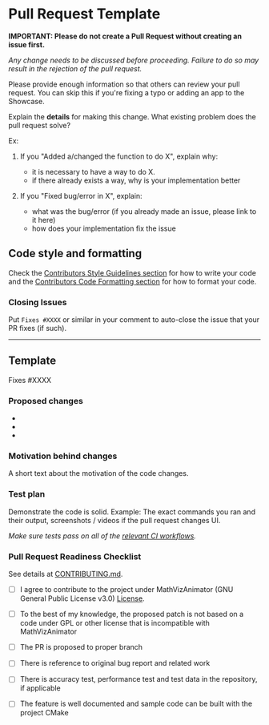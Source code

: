 # Pull Request Template

**IMPORTANT: Please do not create a Pull Request without creating an issue first.**

*Any change needs to be discussed before proceeding. Failure to do so may result
in the rejection of the pull request.*

Please provide enough information so that others can review your pull request. You
can skip this if you're fixing a typo or adding an app to the Showcase.

Explain the **details** for making this change. What existing problem does the pull
request solve?

Ex:

1. If you "Added a/changed the function to do X", explain why:

    * it is necessary to have a way to do X.
    * if there already exists a way, why is your implementation better

2. If you "Fixed bug/error in X", explain:

    * what was the bug/error (if you already made an issue, please link to it here)
    * how does your implementation fix the issue

## Code style and formatting

Check the [Contributors Style Guidelines section](CONTRIBUTING.md#Style-guidelines)
for how to write your code and the [Contributors Code Formatting section](CONTRIBUTING.md#Code-formatting)
for how to format your code.

### Closing Issues

Put `Fixes #XXXX` or similar in your comment to auto-close the issue that your PR fixes
(if such).

---

## Template

Fixes #XXXX

### Proposed changes

*
*
*

### Motivation behind changes

A short text about the motivation of the code changes.

### Test plan

Demonstrate the code is solid. Example: The exact commands you ran and their output,
screenshots / videos if the pull request changes UI.

*Make sure tests pass on all of the [relevant CI workflows](https://github.com/codingwithmagga/mathvizanimator/actions).*

### Pull Request Readiness Checklist

See details at [CONTRIBUTING.md](CONTRIBUTING.md).

* [ ] I agree to contribute to the project under MathVizAnimator (GNU General Public License v3.0)
[License](LICENSE).

* [ ] To the best of my knowledge, the proposed patch is not based on a code under
GPL or other license that is incompatible with MathVizAnimator

* [ ] The PR is proposed to proper branch

* [ ] There is reference to original bug report and related work

* [ ] There is accuracy test, performance test and test data in the repository,
if applicable

* [ ] The feature is well documented and sample code can be built with the project
CMake
